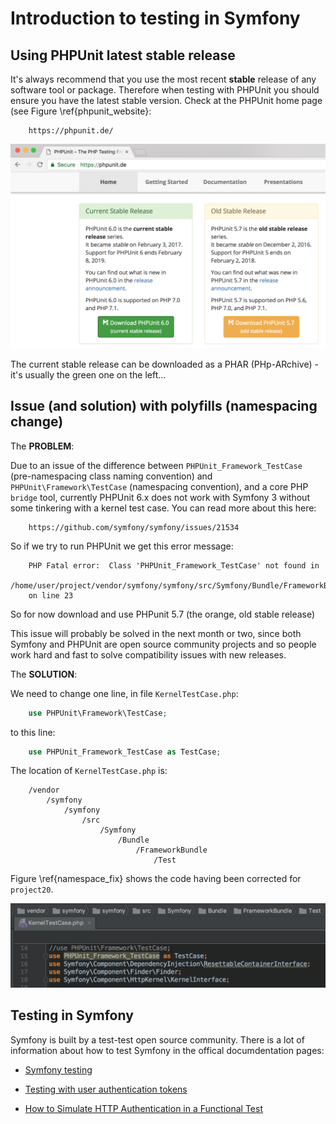 
# Introduction to testing in Symfony


## Using PHPUnit latest stable release

It's always recommend that you use the most recent **stable** release of any software tool or package. Therefore when testing with PHPUnit you should ensure you have the latest stable version. Check at the PHPUnit home page (see Figure \ref{phpunit_website}:

```
    https://phpunit.de/
```

![Current stable release on PHPUnit website. \label{phpunit_website}](./03_figures/testing/01_phpunit_website_sm.png)

The current stable release can be downloaded as a PHAR (PHp-ARchive) - it's usually the green one on the left...

## Issue (and solution) with polyfills (namespacing change)

The **PROBLEM**:

Due to an issue of the difference between `PHPUnit_Framework_TestCase` (pre-namespacing class naming convention) and `PHPUnit\Framework\TestCase` (namespacing convention), and a core PHP `bridge` tool, currently PHPUnit 6.x does not work with Symfony 3 without some tinkering with a kernel test case. You can read more about this here:

```
    https://github.com/symfony/symfony/issues/21534
```

So if we try to run PHPUnit we get this error message:

```
    PHP Fatal error:  Class 'PHPUnit_Framework_TestCase' not found in
    /home/user/project/vendor/symfony/symfony/src/Symfony/Bundle/FrameworkBundle/Test/KernelTestCase.php
    on line 23

```

So for now download and use PHPunit 5.7 (the orange, old stable release)

This issue will probably be solved in the next month or two, since both Symfony and PHPUnit are open source community projects and so people work hard and fast to solve compatibility issues with new releases.

The **SOLUTION**:

We need to change one line, in file `KernelTestCase.php`:

```php
    use PHPUnit\Framework\TestCase;
```

to this line:


```php
    use PHPUnit_Framework_TestCase as TestCase;
```

The location of `KernelTestCase.php` is:

```
    /vendor
        /symfony
            /symfony
                /src
                    /Symfony
                        /Bundle
                            /FrameworkBundle
                                /Test
```

Figure \ref{namespace_fix} shows the code having been corrected for `project20`.

![Fixed namespace so Symfony 3 works with PHPUnit 6. \label{namespace_fix}](./03_figures/testing/02_namespace_fix_sm.png)


## Testing in Symfony

Symfony is built by a test-test open source community. There is a lot of information about how to test Symfony in the offical documdentation pages:

- [Symfony testing](http://symfony.com/doc/current/testing.html)

- [Testing with user authentication tokens](http://symfony.com/doc/current/testing/simulating_authentication.html)

- [How to Simulate HTTP Authentication in a Functional Test](http://symfony.com/doc/current/testing/http_authentication.html)



